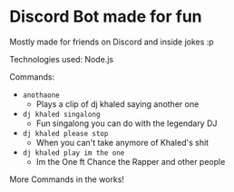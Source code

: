 # Discord Bot made for fun

Mostly made for friends on Discord and inside jokes :p

Technologies used: Node.js 

Commands:
- `anothaone`
    - Plays a clip of dj khaled saying another one
- `dj khaled singalong`
    - Fun singalong you can do with the legendary DJ
- `dj khaled please stop`
    - When you can't take anymore of Khaled's shit
- `dj khaled play im the one`
    - Im the One ft Chance the Rapper and other people

More Commands in the works!